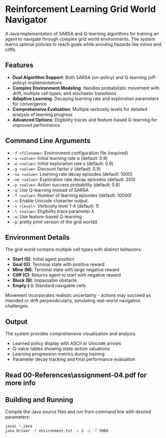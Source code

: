 # Reinforcement Learning Grid World Navigator

A Java implementation of SARSA and Q-learning algorithms for training an agent to navigate through complex grid world environments. The system learns optimal policies to reach goals while avoiding hazards like mines and cliffs.

## Features

- **Dual Algorithm Support**: Both SARSA (on-policy) and Q-learning (off-policy) implementations
- **Complex Environment Modeling**: Handles probabilistic movement with drift, multiple cell types, and stochastic transitions
- **Adaptive Learning**: Decaying learning rate and exploration parameters for convergence
- **Comprehensive Evaluation**: Multiple verbosity levels for detailed analysis of learning progress
- **Advanced Options**: Eligibility traces and feature-based Q-learning for improved performance

## Command Line Arguments

- `-f <filename>`: Environment configuration file (required)
- `-a <value>`: Initial learning rate α (default: 0.9)
- `-e <value>`: Initial exploration rate ε (default: 0.9)
- `-g <value>`: Discount factor γ (default: 0.9)
- `-na <value>`: Learning rate decay episodes (default: 1000)
- `-ne <value>`: Exploration rate decay episodes (default: 200)
- `-p <value>`: Action success probability (default: 0.8)
- `-q`: Use Q-learning instead of SARSA
- `-T <value>`: Number of learning episodes (default: 10000)
- `-u`: Enable Unicode character output
- `-v <level>`: Verbosity level 1-4 (default: 1)
- `-l <value>`: Eligibility trace parameter λ 
- `-w`: Use feature-based Q-learning
- `-p`: pretty print version of the grid worldd. 

## Environment Details

The grid world contains multiple cell types with distinct behaviors:
- **Start (S)**: Initial agent position
- **Goal (G)**: Terminal state with positive reward
- **Mine (M)**: Terminal state with large negative reward  
- **Cliff (C)**: Returns agent to start with negative reward
- **Block (B)**: Impassable obstacle
- **Empty (-)**: Standard navigable cells

Movement incorporates realistic uncertainty - actions may succeed as intended or drift perpendicularly, simulating real-world navigation challenges.

## Output

The system provides comprehensive visualization and analysis:
- Learned policy display with ASCII or Unicode arrows
- Q-value tables showing state-action valuations
- Learning progression metrics during training
- Parameter decay tracking and final performance evaluation

## Read 00-References\assignment-04.pdf for more info

## Building and Running

Compile the Java source files and run from command line with desired parameters:
```bash
javac *.java
java Driver -f environment.txt -v 2 -q -T 5000